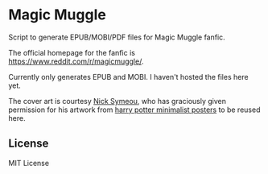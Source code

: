 # Magic Muggle

Script to generate EPUB/MOBI/PDF files for Magic Muggle fanfic.

The official homepage for the fanfic is <https://www.reddit.com/r/magicmuggle/>.

Currently only generates EPUB and MOBI. I haven't hosted the files here yet.

The cover art is courtesy [Nick Symeou][artist], who has graciously given
permission for his artwork from [harry potter minimalist posters][posters]
to be reused here.

## License

MIT License

[artist]: http://www.nicksymeou.com/
[posters]: https://www.behance.net/gallery/1837029/Harry-Potter-Minimalist-Posters